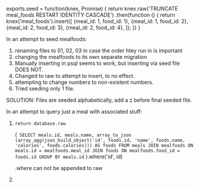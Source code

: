 exports.seed = function(knex, Promise) {
  return knex.raw('TRUNCATE meal_foods RESTART IDENTITY CASCADE')
  .then(function () {
    return knex('meal_foods').insert([
      {meal_id: 1, food_id: 1},
      {meal_id: 1, food_id: 2},
      {meal_id: 2, food_id: 3},
      {meal_id: 2, food_id: 4},
    ]);
  })
}

In an attempt to seed mealfoods:

1. renaming files to 01, 02, 03 in case the order htey run in is important
2. changing the mealfoods to its own separate migration
3. Manually inserting in psql seems to work, but inserting via seed file DOES NOT.
4. Changed to raw to attempt to insert, to no effect.
5. attempting to change numbers to non-existent numbers.
6. Tried seeding only 1 file.

SOLUTION: Files are seeded alphabetically, add a z before final seeded file.

In an attempt to query just a meal with associated stuff:

1.     return database.raw
      (`
        SELECT meals.id, meals.name, array_to_json
        (array_agg(json_build_object('id', foods.id, 'name', foods.name, 'calories', foods.calories)))
        AS foods
        FROM meals
        JOIN mealfoods ON meals.id = mealfoods.meal_id
        JOIN foods ON mealfoods.food_id = foods.id
        GROUP BY meals.id`
      ).where('id', id)

      .where can not be appended to raw
2. 
